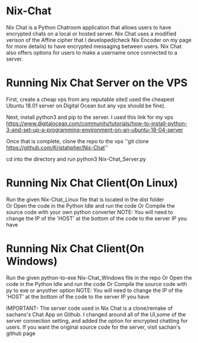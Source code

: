 # Nix-Chat
Nix Chat is a Python Chatroom application that allows users to have encrypted chats on a local or hosted server. Nix Chat uses a modified verison of the Affine cipher that I developed(check Nix Encoder on my page for more details) to have encrypted messaging between users. Nix Chat also offers options for users to make a username once connected to a server.  


# Running Nix Chat Server on the VPS
First, create a cheap vps from any reputable site(I used the cheapest Ubuntu 18.01 server on Digital Ocean but any vps should be fine).

Next, install python3 and pip to the server. I used this link for my vps 
https://www.digitalocean.com/community/tutorials/how-to-install-python-3-and-set-up-a-programming-environment-on-an-ubuntu-18-04-server

Once that is complete, clone the repo to the vps 
''git clone https://github.com/Kristahpher/Nix-Chat''

cd into the directory and run python3 Nix-Chat_Server.py

# Running Nix Chat Client(On Linux)
Run the given Nix-Chat_Linux file that is located in the dist folder  
Or
Open the code in the Python Idle and run the code
Or
Compile the source code with your own python converter
NOTE: You will need to change the IP of the 'HOST' at the bottom of the code to the server IP you have

# Running Nix Chat Client(On Windows)
Run the given python-to-exe Nix-Chat_Windows file in the repo 
Or
Open the code in the Python Idle and run the code
Or
Compile the source code with py to exe or anyother option
NOTE: You will need to change the IP of the 'HOST' at the bottom of the code to the server IP you have


IMPORTANT- The server code used in Nix Chat is a clone/remake of sachans's Chat App on Github. I changed around all of the UI,some of the server connection setting, and added the option for encrypted chatting for users. If you want the original source code for the server, visit sachan's github page
